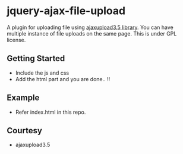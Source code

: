 jquery-ajax-file-upload
=======================

A plugin for uploading file using [ajaxupload3.5 library](http://code.google.com/p/framework-abdh/source/browse/trunk/ABDHFramework/Scripts/ajaxupload.3.5.js?r=228).
You can have multiple instance of file uploads on the same page. 
This is under GPL license.

## Getting Started
* Include the js and css
* Add the html part and you are done.. !!

## Example
* Refer index.html in this repo.

 
## Courtesy
* ajaxupload3.5 
